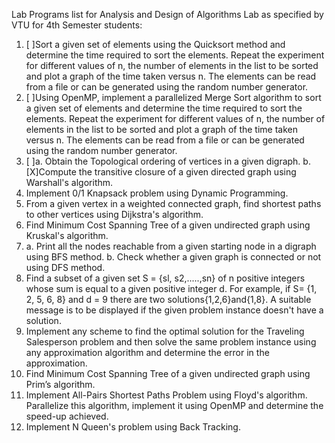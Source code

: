 Lab Programs list for Analysis and Design of Algorithms Lab as specified 
by VTU for 4th Semester students:

1. [ ]Sort a given set of elements using the Quicksort method and determine 
the time required to sort the elements. Repeat the experiment for 
different values of n, the number of elements in the list to be sorted 
and plot a graph of the time taken versus n. The elements can be read 
from a file or can be generated using the random number generator.
2. [ ]Using OpenMP, implement a parallelized Merge Sort algorithm to sort 
a given set of elements and determine the time required to sort the 
elements. Repeat the experiment for different values of n, the number 
of elements in the list to be sorted and plot a graph of the time taken 
versus n. The elements can be read from a file or can be generated using 
the random number generator.
3. [ ]a. Obtain the Topological ordering of vertices in a given digraph.
b. [X]Compute the transitive closure of a given directed graph using 
Warshall's algorithm.
4. Implement 0/1 Knapsack problem using Dynamic Programming.
5. From a given vertex in a weighted connected graph, find shortest paths 
to other vertices using Dijkstra's algorithm.
6. Find Minimum Cost Spanning Tree of a given undirected graph using 
Kruskal's algorithm.
7. a. Print all the nodes reachable from a given starting node in a 
digraph using BFS method.
b. Check whether a given graph is connected or not using DFS method.
8. Find a subset of a given set S = {sl, s2,.....,sn} of n positive 
integers whose sum is equal to a given positive integer d. For example, 
if S= {1, 2, 5, 6, 8} and d = 9 there are two solutions{1,2,6}and{1,8}.
A suitable message is to be displayed if the given problem instance
doesn't have a solution.
9. Implement any scheme to find the optimal solution for the Traveling 
Salesperson problem and then solve the same problem instance using any 
approximation algorithm and determine the error in the approximation.
10. Find Minimum Cost Spanning Tree of a given undirected graph using 
Prim’s algorithm.
11. Implement All-Pairs Shortest Paths Problem using Floyd's algorithm. 
Parallelize this algorithm, implement it using OpenMP and determine the 
speed-up achieved.
12. Implement N Queen's problem using Back Tracking.
